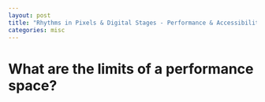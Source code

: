 ```yaml
---
layout: post
title: "Rhythms in Pixels & Digital Stages - Performance & Accessibility"
categories: misc
---
```


# What are the limits of a performance space?
